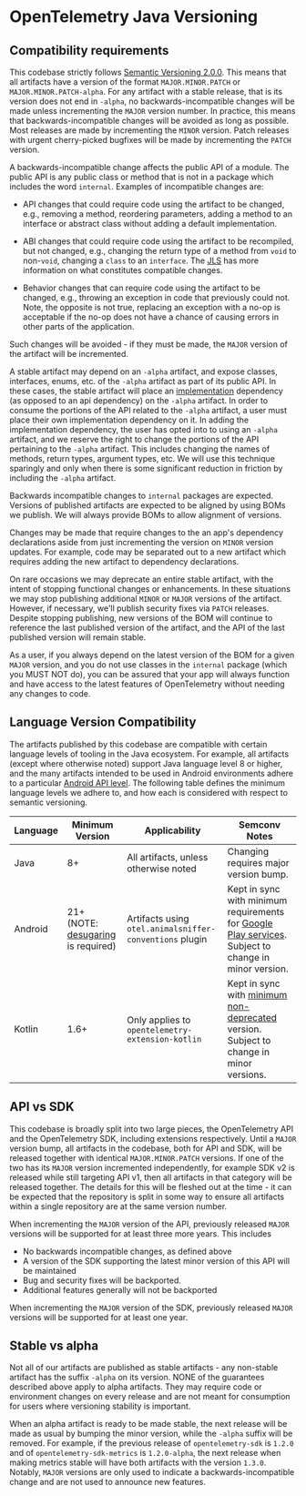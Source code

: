 # OpenTelemetry Java Versioning

## Compatibility requirements

This codebase strictly follows [Semantic Versioning 2.0.0](https://semver.org/). This means
that all artifacts have a version of the format `MAJOR.MINOR.PATCH` or `MAJOR.MINOR.PATCH-alpha`.
For any artifact with a stable release, that is its version does not end in `-alpha`, no backwards-incompatible
changes will be made unless incrementing the `MAJOR` version number. In practice, this means that
backwards-incompatible changes will be avoided as long as possible. Most releases are made by
incrementing the `MINOR` version. Patch releases with urgent cherry-picked bugfixes will be made by
incrementing the `PATCH` version.

A backwards-incompatible change affects the public API of a module. The public API is any public
class or method that is not in a package which includes the word `internal`. Examples of incompatible
changes are:

- API changes that could require code using the artifact to be changed, e.g., removing a method,
  reordering parameters, adding a method to an interface or abstract class without adding a default
  implementation.

- ABI changes that could require code using the artifact to be recompiled, but not changed, e.g.,
  changing the return type of a method from `void` to non-`void`, changing a `class` to an `interface`.
  The [JLS](https://docs.oracle.com/javase/specs/jls/se7/html/jls-13.html) has more information on
  what constitutes compatible changes.

- Behavior changes that can require code using the artifact to be changed, e.g., throwing an exception
  in code that previously could not. Note, the opposite is not true, replacing an exception with a
  no-op is acceptable if the no-op does not have a chance of causing errors in other parts of the
  application.

Such changes will be avoided - if they must be made, the `MAJOR` version of the artifact will be
incremented.

A stable artifact may depend on an `-alpha` artifact, and expose classes, interfaces, enums, etc. of
the `-alpha` artifact as part of its public API. In these cases, the stable artifact will place
an [implementation](https://docs.gradle.org/current/userguide/java_library_plugin.html#sec:java_library_separation)
dependency (as opposed to an api dependency) on the `-alpha` artifact. In order to consume the
portions of the API related to the `-alpha` artifact, a user must place their own implementation
dependency on it. In adding the implementation dependency, the user has opted into to using
an `-alpha` artifact, and we reserve the right to change the portions of the API pertaining to
the `-alpha` artifact. This includes changing the names of methods, return types, argument types, etc.
We will use this technique sparingly and only when there is some significant reduction in friction
by including the `-alpha` artifact.

Backwards incompatible changes to `internal` packages are expected. Versions of published artifacts
are expected to be aligned by using BOMs we publish. We will always provide BOMs to allow alignment
of versions.

Changes may be made that require changes to the an app's dependency declarations aside from just
incrementing the version on `MINOR` version updates. For example, code may be separated out to a
new artifact which requires adding the new artifact to dependency declarations.

On rare occasions we may deprecate an entire stable artifact, with the intent of stopping functional
changes or enhancements. In these situations we may stop publishing additional `MINOR` or `MAJOR`
versions of the artifact. However, if necessary, we'll publish security fixes via `PATCH` releases.
Despite stopping publishing, new versions of the BOM will continue to reference the last published
version of the artifact, and the API of the last published version will remain stable.

As a user, if you always depend on the latest version of the BOM for a given `MAJOR` version, and
you do not use classes in the `internal` package (which you MUST NOT do), you can be assured that
your app will always function and have access to the latest features of OpenTelemetry without needing
any changes to code.

## Language Version Compatibility

The artifacts published by this codebase are compatible with certain language levels of tooling in
the Java ecosystem. For example, all artifacts (except where otherwise noted) support Java language
level 8 or higher, and the many artifacts intended to be used in Android environments adhere to a
particular [Android API level](https://developer.android.com/tools/releases/build-tools). The
following table defines the minimum language levels we adhere to, and how each is considered with
respect to semantic versioning.

| Language | Minimum Version                                                                                                   | Applicability                                           | Semconv Notes                                                                                                                                                                      |
|----------|-------------------------------------------------------------------------------------------------------------------|---------------------------------------------------------|------------------------------------------------------------------------------------------------------------------------------------------------------------------------------------|
| Java     | 8+                                                                                                                | All artifacts, unless otherwise noted                   | Changing requires major version bump.                                                                                                                                              |
| Android  | 21+ (NOTE: [desugaring](https://developer.android.com/studio/write/java8-support#library-desugaring) is required) | Artifacts using `otel.animalsniffer-conventions` plugin | Kept in sync with minimum requirements for [Google Play services](https://developers.google.com/android/guides/setup). Subject to change in minor version.                         |
| Kotlin   | 1.6+                                                                                                              | Only applies to `opentelemetry-extension-kotlin`        | Kept in sync with [minimum non-deprecated](https://kotlinlang.org/docs/gradle-compiler-options.html#attributes-common-to-jvm-and-js) version. Subject to change in minor versions. |

## API vs SDK

This codebase is broadly split into two large pieces, the OpenTelemetry API and the OpenTelemetry SDK,
including extensions respectively. Until a `MAJOR` version bump, all artifacts in the codebase, both
for API and SDK, will be released together with identical `MAJOR.MINOR.PATCH` versions. If one of the
two has its `MAJOR` version incremented independently, for example SDK v2 is released while still
targeting API v1, then all artifacts in that category will be released together. The details for this
will be fleshed out at the time - it can be expected that the repository is split in some way to
ensure all artifacts within a single repository are at the same version number.

When incrementing the `MAJOR` version of the API, previously released `MAJOR` versions will be supported
for at least three more years. This includes

- No backwards incompatible changes, as defined above
- A version of the SDK supporting the latest minor version of this API will be maintained
- Bug and security fixes will be backported.
- Additional features generally will not be backported

When incrementing the `MAJOR` version of the SDK, previously released `MAJOR` versions will be supported
for at least one year.

## Stable vs alpha

Not all of our artifacts are published as stable artifacts - any non-stable artifact has the suffix
`-alpha` on its version. NONE of the guarantees described above apply to alpha artifacts. They may
require code or environment changes on every release and are not meant for consumption for users
where versioning stability is important.

When an alpha artifact is ready to be made stable, the next release will be made as usual by bumping
the minor version, while the `-alpha` suffix will be removed. For example, if the previous release
of `opentelemetry-sdk` is `1.2.0` and of `opentelemetry-sdk-metrics` is `1.2.0-alpha`, the next
release when making metrics stable will have both artifacts with the version `1.3.0`. Notably,
`MAJOR` versions are only used to indicate a backwards-incompatible change and are not used to
announce new features.
